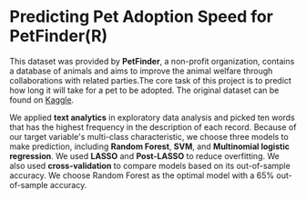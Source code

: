 # Predicting Pet Adoption Speed for PetFinder(R)

This dataset was provided by **PetFinder**, a non-profit organization, contains a database of animals and aims to improve the animal welfare through collaborations with related parties.The core task of this project is to predict how long it will take for a pet to be adopted. The original dataset can be found on [Kaggle](https://www.kaggle.com/ivotimev/petfinder-adoption-prediction-segmented-1#train_preprocessed.csv). 

We applied **text analytics** in exploratory data analysis and picked ten words that has the highest frequency in the description of each record. Because of our target variable's multi-class characteristic, we choose three models to make prediction, including **Random Forest**, **SVM**, and **Multinomial logistic regression**. We used **LASSO** and **Post-LASSO** to reduce overfitting. We also used **cross-validation** to compare models based on its out-of-sample accuracy. We choose Random Forest as the optimal model with a 65% out-of-sample accuracy.
